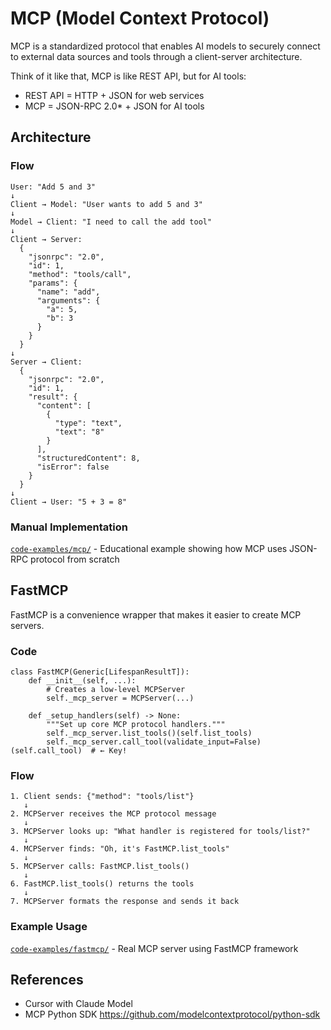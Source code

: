 # MCP (Model Context Protocol)

MCP is a standardized protocol that enables AI models to securely connect to external data sources and tools through a client-server architecture.

Think of it like that, MCP is like REST API, but for AI tools:
- REST API = HTTP + JSON for web services
- MCP = JSON-RPC 2.0* + JSON for AI tools

## Architecture

### Flow
```
User: "Add 5 and 3"
↓
Client → Model: "User wants to add 5 and 3"
↓
Model → Client: "I need to call the add tool"
↓
Client → Server:
  {
    "jsonrpc": "2.0",
    "id": 1,
    "method": "tools/call",
    "params": {
      "name": "add",
      "arguments": {
        "a": 5,
        "b": 3
      }
    }
  }
↓
Server → Client:
  {
    "jsonrpc": "2.0",
    "id": 1,
    "result": {
      "content": [
        {
          "type": "text",
          "text": "8"
        }
      ],
      "structuredContent": 8,
      "isError": false
    }
  }
↓
Client → User: "5 + 3 = 8"
```

### Manual Implementation

[`code-examples/mcp/`](code-examples/mcp/) - Educational example showing how MCP uses JSON-RPC protocol from scratch

## FastMCP

FastMCP is a convenience wrapper that makes it easier to create MCP servers.

### Code
```
class FastMCP(Generic[LifespanResultT]):
    def __init__(self, ...):
        # Creates a low-level MCPServer
        self._mcp_server = MCPServer(...)
        
    def _setup_handlers(self) -> None:
        """Set up core MCP protocol handlers."""
        self._mcp_server.list_tools()(self.list_tools)
        self._mcp_server.call_tool(validate_input=False)(self.call_tool)  # ← Key!
```

### Flow
```
1. Client sends: {"method": "tools/list"}
   ↓
2. MCPServer receives the MCP protocol message
   ↓
3. MCPServer looks up: "What handler is registered for tools/list?"
   ↓
4. MCPServer finds: "Oh, it's FastMCP.list_tools"
   ↓
5. MCPServer calls: FastMCP.list_tools()
   ↓
6. FastMCP.list_tools() returns the tools
   ↓
7. MCPServer formats the response and sends it back
```

### Example Usage

[`code-examples/fastmcp/`](code-examples/fastmcp/) - Real MCP server using FastMCP framework

## References
- Cursor with Claude Model
- MCP Python SDK https://github.com/modelcontextprotocol/python-sdk
